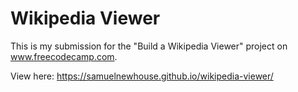 # Wikipedia Viewer

This is my submission for the "Build a Wikipedia Viewer" project on www.freecodecamp.com.

View here: https://samuelnewhouse.github.io/wikipedia-viewer/